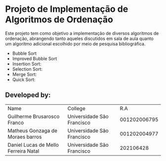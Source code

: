 # Projeto de Implementação de Algoritmos de Ordenação

Este projeto tem como objetivo a implementação de diversos algoritmos de ordenação, abrangendo tanto aqueles discutidos em sala de aula 
quanto um algoritmo adicional escolhido por meio de pesquisa bibliográfica.
- Bubble Sort
- Improved Bubble Sort
- Insertion Sort:
- Selection Sort:
- Merge Sort:
- Quick Sort:

## Developed by: 
<table>
  <tr>
  <td>Name</td>
  <td>College</td>
  <td>R.A</td>
  </tr>
       <tr>
  <td>Guilherme Brusarosco Franco</td>
  <td>Universidade São Francisco</td>
  <td>001202006795</td>
       </tr>
       <tr>
  <td>Matheus Gonzaga de Moraes barros</td>
  <td>Universidade São Francisco</td>
  <td>001202004977</td>
         </tr>
         <tr>
  <td>Daniel Lucas de Mello Ferreira Natal </td>
  <td>Universidade São Francisco</td>
  <td>202106428</td>
        </tr>
  </table>

